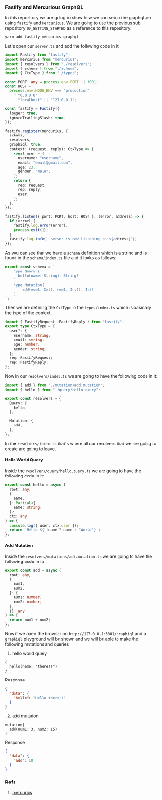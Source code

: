 ### Fastify and Mercurious GraphQL

In this repository we are going to show how we can setup the graphql `API` using `fastify` and `Mercurious`. We are going to use the previous sub repository `00_GETTING_STARTED` as a reference to this repository.

```shell
yarn add fastify mercurius graphql
```

Let's open our `server.ts` and add the following code in it:

```ts
import Fastify from "fastify";
import mercurius from "mercurius";
import { resolvers } from "./resolvers";
import { schema } from "./schema";
import { CtxType } from "./types";

const PORT: any = process.env.PORT || 3001;
const HOST =
  process.env.NODE_ENV === "production"
    ? "0.0.0.0"
    : "localhost" || "127.0.0.1";

const fastify = Fastify({
  logger: true,
  ignoreTrailingSlash: true,
});

fastify.register(mercurius, {
  schema,
  resolvers,
  graphiql: true,
  context: (request, reply): CtxType => {
    const user = {
      username: "username",
      email: "email@gmail.com",
      age: 23,
      gender: "male",
    };
    return {
      req: request,
      rep: reply,
      user,
    };
  },
});

fastify.listen({ port: PORT, host: HOST }, (error, address) => {
  if (error) {
    fastify.log.error(error);
    process.exit(1);
  }
  fastify.log.info(` Server is now listening on ${address}`);
});
```

As you can see that we have a `schema` definition which is a string and is found in the `schema/index.ts` file and it looks as follows:

```ts
export const schema = `
    type Query {
      hello(name: String): String!
    }
    type Mutation{
        add(num1: Int!, num2: Int!): Int!
    }
`;
```

Then we are defining the `CxtType` in the `types/index.ts` which is basically the type of the context.

```ts
import { FastifyRequest, FastifyReply } from "fastify";
export type CtxType = {
  user?: {
    username: string;
    email: string;
    age: number;
    gender: string;
  };
  req: FastifyRequest;
  rep: FastifyReply;
};
```

Now in our `resolvers/index.ts` we are going to have the following code in it:

```ts
import { add } from "./mutation/add.mutation";
import { hello } from "./query/hello.query";

export const resolvers = {
  Query: {
    hello,
  },

  Mutation: {
    add,
  },
};
```

In the `resolvers/index.ts` that's where all our resolvers that we are going to create are going to leave.

#### Hello World Query

Inside the `resolvers/query/hello.query.ts` we are going to have the following code in it:

```ts
export const hello = async (
  root: any,
  {
    name,
  }: Partial<{
    name: string;
  }>,
  ctx: any
) => {
  console.log({ user: ctx.user });
  return `Hello ${!!name ? name : "World"}`;
};
```

#### Add Mutation

Inside the `resolvers/mutations/add.mutation.ts` we are going to have the following code in it:

```ts
export const add = async (
  root: any,
  {
    num1,
    num2,
  }: {
    num1: number;
    num2: number;
  },
  {}: any
) => {
  return num1 + num2;
};
```

Now if we open the browser on `http://127.0.0.1:3001/graphiql` and a `graphiql` playground will be shown and we will be able to make the following mutations and queries

1. hello world query

```shell
{
  hello(name: "there!!")
}
```

Response

```json
{
  "data": {
    "hello": "Hello there!!"
  }
}
```

2. add mutation

```shell
mutation{
  add(num1: 3, num2: 15)
}

```

Response

```json
{
  "data": {
    "add": 18
  }
}
```

### Refs

1. [mercurius](https://mercurius.dev/#/?id=mercurius)
